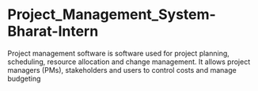 # Project_Management_System-Bharat-Intern
Project management software is software used for project planning, scheduling, resource allocation and change management. It allows project managers (PMs), stakeholders and users to control costs and manage budgeting

